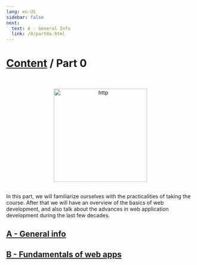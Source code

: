 ```yaml
---
lang: en-US
sidebar: false
next:
  text: A - General Info
  link: /0/part0a.html
---
```


# [Content](/content.html) / Part 0

<div style="text-align:center; position:relative;">
    <img src="/images/topics/0.jpg" alt="http" height="250" style="padding-top:2rem; padding-bottom:1rem;"/>
</div>

In this part, we will familiarize ourselves with the practicalities of taking the course. After that we will have an overview of the basics of web development, and also talk about the advances in web application development during the last few decades.

## [A - General info](part0a.md)

## [B - Fundamentals of web apps](part0b.md)
